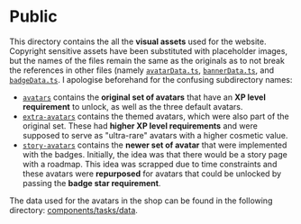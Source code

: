 # Public

This directory contains the all the **visual assets** used for the website. 
Copyright sensitive assets have been substituted with placeholder images, but the names of the files remain the same as the originals as to not break the references in other files (namely [`avatarData.ts`](components/tasks/data/avatarData.ts), [`bannerData.ts`](components/tasks/data/bannerData.ts), and [`badgeData.ts`](components/tasks/data/badgeData.ts). 
I apologise beforehand for the confusing subdirectory names:

- [`avatars`](public/avatars) contains the **original set of avatars** that have an **XP level requirement** to unlock, as well as the three default avatars.
- [`extra-avatars`](public/extra-avatars) contains the themed avatars, which were also part of the original set. These had **higher XP level requirements** and were supposed to serve as "ultra-rare" avatars with a higher cosmetic value.
- [`story-avatars`](public/story-avatars) contains the **newer set of avatar** that were implemented with the badges. Initially, the idea was that there would be a story page with a roadmap. This idea was scrapped due to time constraints and these avatars were **repurposed** for avatars that could be unlocked by passing the **badge star requirement**.

The data used for the avatars in the shop can be found in the following directory: [components/tasks/data](components/tasks/data).

